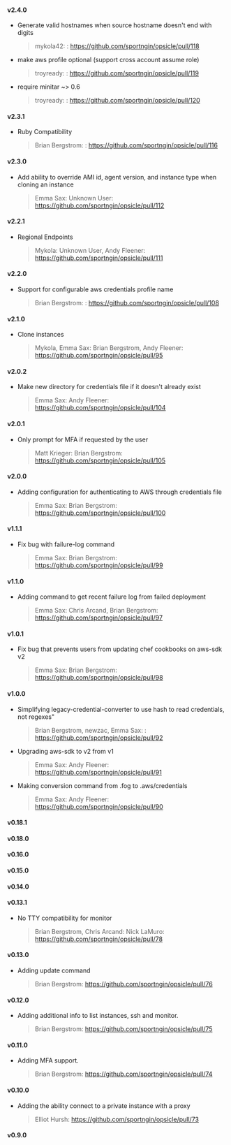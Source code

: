#### v2.4.0
* Generate valid hostnames when source hostname doesn't end with digits

  > mykola42: : https://github.com/sportngin/opsicle/pull/118

* make aws profile optional (support cross account assume role)

  > troyready: : https://github.com/sportngin/opsicle/pull/119
 
* require minitar ~> 0.6

  > troyready: : https://github.com/sportngin/opsicle/pull/120
  
#### v2.3.1
* Ruby Compatibility

  > Brian Bergstrom: : https://github.com/sportngin/opsicle/pull/116

#### v2.3.0
* Add ability to override AMI id, agent version, and instance type when cloning an instance

  > Emma Sax: Unknown User: https://github.com/sportngin/opsicle/pull/112

#### v2.2.1
* Regional Endpoints

  > Mykola: Unknown User, Andy Fleener: https://github.com/sportngin/opsicle/pull/111

#### v2.2.0
* Support for configurable aws credentials profile name

  > Brian Bergstrom: : https://github.com/sportngin/opsicle/pull/108

#### v2.1.0
* Clone instances

  > Mykola, Emma Sax: Brian Bergstrom, Andy Fleener: https://github.com/sportngin/opsicle/pull/95

#### v2.0.2
* Make new directory for credentials file if it doesn't already exist

  > Emma Sax: Andy Fleener: https://github.com/sportngin/opsicle/pull/104

#### v2.0.1
* Only prompt for MFA if requested by the user

  > Matt Krieger: Brian Bergstrom: https://github.com/sportngin/opsicle/pull/105

#### v2.0.0
* Adding configuration for authenticating to AWS through credentials file

  > Emma Sax: Brian Bergstrom: https://github.com/sportngin/opsicle/pull/100

#### v1.1.1
* Fix bug with failure-log command

  > Emma Sax: Brian Bergstrom: https://github.com/sportngin/opsicle/pull/99

#### v1.1.0
* Adding command to get recent failure log from failed deployment

  > Emma Sax: Chris Arcand, Brian Bergstrom: https://github.com/sportngin/opsicle/pull/97

#### v1.0.1
* Fix bug that prevents users from updating chef cookbooks on aws-sdk v2

  > Emma Sax: Brian Bergstrom: https://github.com/sportngin/opsicle/pull/98

#### v1.0.0
* Simplifying legacy-credential-converter to use hash to read credentials, not regexes"

  > Brian Bergstrom, newzac, Emma Sax: : https://github.com/sportngin/opsicle/pull/92

* Upgrading aws-sdk to v2 from v1

  > Emma Sax: Andy Fleener: https://github.com/sportngin/opsicle/pull/91

* Making conversion command from .fog to .aws/credentials

  > Emma Sax: Andy Fleener: https://github.com/sportngin/opsicle/pull/90

#### v0.18.1
#### v0.18.0
#### v0.16.0
#### v0.15.0
#### v0.14.0
#### v0.13.1
* No TTY compatibility for monitor

  > Brian Bergstrom, Chris Arcand: Nick LaMuro: https://github.com/sportngin/opsicle/pull/78

#### v0.13.0
* Adding update command

  > Brian Bergstrom: https://github.com/sportngin/opsicle/pull/76
  
#### v0.12.0
* Adding additional info to list instances, ssh and monitor.

  > Brian Bergstrom: https://github.com/sportngin/opsicle/pull/75
  
#### v0.11.0
* Adding MFA support.

  > Brian Bergstrom: https://github.com/sportngin/opsicle/pull/74
  
#### v0.10.0
* Adding the ability connect to a private instance with a proxy

  > Elliot Hursh: https://github.com/sportngin/opsicle/pull/73
  
#### v0.9.0
